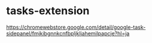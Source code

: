 # tasks-extension  
https://chromewebstore.google.com/detail/google-task-sidepanel/fmjkibgnnkcnfbpljkljahemilpapcje?hl=ja
